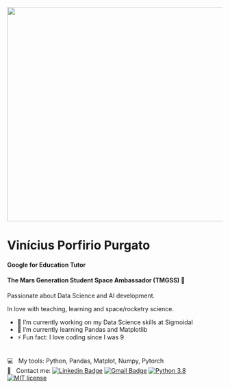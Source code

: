 <img width="700" height="500" src="https://lh3.googleusercontent.com/-etE5M9zCeB4/XyoDi9lhV2I/AAAAAAAABNo/mwfBSw7p-bsaHjuCWPv7Zk12MA9dMFnzACK8BGAsYHg/s0/2020-08-04.jpg">


<h1> Vinícius Porfirio Purgato </h1>

<h4>Google for Education Tutor</h4>
<h4>The Mars Generation Student Space Ambassador (TMGSS)
🚀</h4>

Passionate about Data Science and AI development.

In love with teaching, learning and space/rocketry science.

- 🔭 I’m currently working on my Data Science skills at Sigmoidal
- 🌱 I’m currently learning Pandas and Matplotlib
- ⚡ Fun fact: I love coding since I was 9


<br/> :computer: &nbsp; My tools: Python, Pandas, Matplot, Numpy, Pytorch
 <br/> :email: &nbsp; Contact me: [![Linkedin Badge](https://img.shields.io/badge/-ViníciusPurgato-blue?style=flat-square&logo=Linkedin&logoColor=white&link=https://https://www.linkedin.com/in/vin%C3%ADcius-porfirio-purgato-7891401b3/)](https://www.linkedin.com/in/vin%C3%ADcius-porfirio-purgato-7891401b3/) 
 [![Gmail Badge](https://img.shields.io/badge/-vinicius.purgato-c14438?style=flat-square&logo=Gmail&logoColor=white&link=mailto:vinicius.purgato@mapleiscool.g12.br)](mailto:vinicius.purgato@mapleiscool.g12.br)
[![Python 3.8](https://img.shields.io/badge/python-3.8-blue.svg)](https://www.python.org/downloads/release/python-380/)
[![MIT license](https://img.shields.io/badge/License-MIT-blue.svg)](https://lbesson.mit-license.org/)






<!--
**vinny380/vinny380** is a ✨ _special_ ✨ repository because its `README.md` (this file) appears on your GitHub profile.

Here are some ideas to get you started:

- 🔭 I’m currently working on ...
- 🌱 I’m currently learning ...
- 👯 I’m looking to collaborate on ...
- 🤔 I’m looking for help with ...
- 💬 Ask me about ...
- 📫 How to reach me: ...
- 😄 Pronouns: ...
- ⚡ Fun fact: ...
-->
